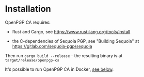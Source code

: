 # Installation

OpenPGP CA requires:

- Rust and Cargo, see https://www.rust-lang.org/tools/install

- the C-dependencies of Sequoia PGP, see "Building Sequoia" at https://gitlab.com/sequoia-pgp/sequoia

Then run `cargo build --release` - the resulting binary is at `target/release/openpgp-ca`  

It's possible to run OpenPGP CA in Docker, [see below](docker.md).
